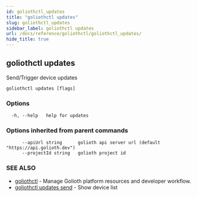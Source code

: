 ```yaml
---
id: goliothctl_updates
title: "goliothctl updates"
slug: goliothctl_updates
sidebar_label: goliothctl updates
url: /docs/reference/goliothctl/goliothctl_updates/
hide_title: true
---
```

## goliothctl updates

Send/Trigger device updates

```
goliothctl updates [flags]
```

### Options

```
  -h, --help   help for updates
```

### Options inherited from parent commands

```
      --apiUrl string      golioth api server url (default "https://api.golioth.dev")
      --projectId string   golioth project id
```

### SEE ALSO

* [goliothctl](/docs/reference/goliothctl/goliothctl/)	 - Manage Golioth platform resources and developer workflow.
* [goliothctl updates send](/docs/reference/goliothctl/goliothctl_updates_send/)	 - Show device list

